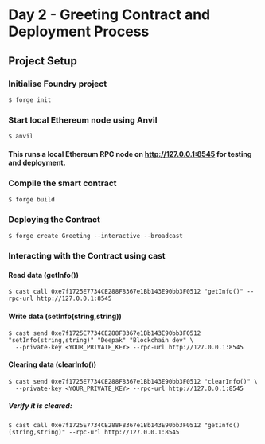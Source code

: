# Day 2 - Greeting Contract and Deployment Process

## Project Setup

### Initialise Foundry project

```shell
$ forge init
```

### Start local Ethereum node using Anvil
```shell
$ anvil
```
#### This runs a local Ethereum RPC node on http://127.0.0.1:8545 for testing and deployment.

### Compile the smart contract 
```shell
$ forge build
```
### Deploying the Contract
```shell
$ forge create Greeting --interactive --broadcast
```

### Interacting with the Contract using cast
#### Read data (getInfo())
```shell
$ cast call 0xe7f1725E7734CE288F8367e1Bb143E90bb3F0512 "getInfo()" --rpc-url http://127.0.0.1:8545
```

#### Write data (setInfo(string,string))
```shell
$ cast send 0xe7f1725E7734CE288F8367e1Bb143E90bb3F0512 "setInfo(string,string)" "Deepak" "Blockchain dev" \
  --private-key <YOUR_PRIVATE_KEY> --rpc-url http://127.0.0.1:8545
```

#### Clearing data (clearInfo())
```shell
$ cast send 0xe7f1725E7734CE288F8367e1Bb143E90bb3F0512 "clearInfo()" \
  --private-key <YOUR_PRIVATE_KEY> --rpc-url http://127.0.0.1:8545
```

##### Verify it is cleared: 
```shell
$ cast call 0xe7f1725E7734CE288F8367e1Bb143E90bb3F0512 "getInfo()(string,string)" --rpc-url http://127.0.0.1:8545
```
